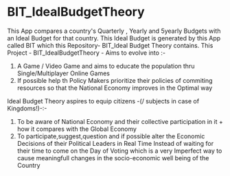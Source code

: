 # BIT_IdealBudgetTheory
This App compares a country's Quarterly , Yearly and  5yearly Budgets with an Ideal Budget for that country. 
This Ideal Budget is generated by this App called BIT which this Repository- BIT_Ideal Budget Theory contains.
This Project - BIT_IdealBudgetTheory - Aims to evolve into :-

   1) A Game / Video Game and aims to educate the population thru Single/Multiplayer Online Games
   2) If possible help th Policy Makers prioritize their policies of commiting resources so that the National Economy improves in the Optimal way
      
Ideal Budget Theory aspires to equip citizens -(/ subjects in case of Kingdoms!)-:-
  1) To be aware of National Economy and their collective participation in it + how it compares with the Global Economy 
  2) To participate,suggest,question and if possible alter the Economic Decisions of their Political Leaders in Real Time 
Instead of waiting for their time to come on the Day of Voting which is a very Imperfect way 
to cause meaningfull changes in the socio-economic well being of the Country
